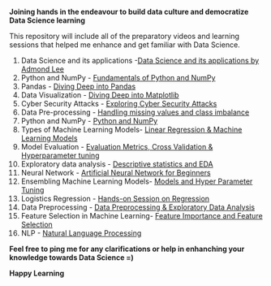 **Joining hands in the endeavour to build data culture and democratize Data Science learning**

This repository will include all of the preparatory videos and learning sessions that helped me enhance and get familiar with Data Science.

1. Data Science and its applications -[Data Science and its applications by Admond Lee](https://www.youtube.com/watch?v=wRqY7VvH9Y0)
2. Python and NumPy - [Fundamentals of Python and NumPy](https://www.youtube.com/watch?v=lYcz4eCZTvE)
3. Pandas - [Diving Deep into Pandas](https://www.youtube.com/watch?v=FsKHdcDUFTE)
4. Data Visualization - [Diving Deep into Matplotlib](https://www.youtube.com/watch?v=fgysRlKaYbM&t=157s)
5. Cyber Security Attacks - [Exploring Cyber Security Attacks](https://www.youtube.com/watch?v=FisuZXJskz0&feature=youtu.be)
6. Data Pre-processing - [Handling missing values and class imbalance](https://www.youtube.com/watch?v=vksQx1JNo8Y&feature=youtu.be)
7. Python and NumPy - [Python and NumPy](https://www.youtube.com/watch?v=lYcz4eCZTvE)
8. Types of Machine Learning Models- [Linear Regression & Machine Learning Models](https://www.youtube.com/watch?v=luYLZcP214k)
9. Model Evaluation - [Evaluation Metrics, Cross Validation & Hyperparameter tuning](https://www.youtube.com/watch?v=r9BSMBXyoFk&t=3737s)
10. Exploratory data analysis - [Descriptive statistics and EDA](https://www.youtube.com/watch?v=5CoETeAdi9A)
11. Neural Network - [Artificial Neural Network for Beginners](https://www.youtube.com/watch?v=rxp7FE-t80Y&t=1082s)
12. Ensembling Machine Learning Models- [Models and Hyper Parameter Tuning](https://www.youtube.com/watch?v=cQavBseTrQQ)
13. Logistics Regression - [Hands-on Session on Regression](https://www.youtube.com/watch?v=l-RBylypC8A)
14. Data Preprocessing - [Data Preprocessing & Exploratory Data Analysis](https://www.youtube.com/watch?v=ni5BO0mO1x8)
15. Feature Selection in Machine Learning- [Feature Importance and Feature Selection](https://www.youtube.com/watch?v=t4mTeqZ8YZk)
16. NLP - [Natural Language Processing](https://www.youtube.com/watch?v=1L3JlWsSVrg)

**Feel free to ping me for any clarifications or help in enhanching your knowledge towards Data Science =)**

**Happy Learning**
